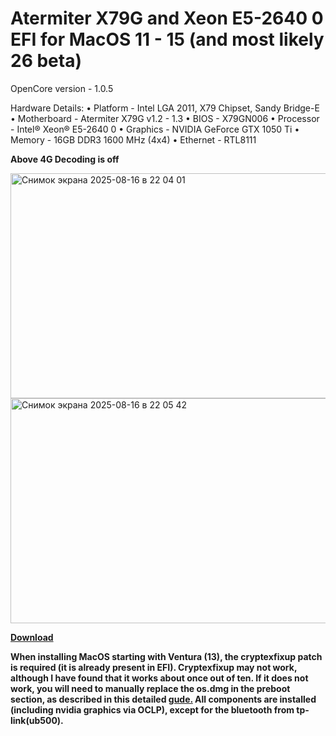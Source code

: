 # Atermiter X79G and Xeon E5-2640 0 EFI for MacOS 11 - 15 (and most likely 26 beta)
OpenCore version - 1.0.5

Hardware Details: 
• Platform - Intel LGA 2011, X79 Chipset, Sandy Bridge-E
• Motherboard - Atermiter X79G v1.2 - 1.3
• BIOS - X79GN006
• Processor - Intel® Xeon® E5-2640 0
• Graphics - NVIDIA GeForce GTX 1050 Ti
• Memory - 16GB DDR3 1600 MHz (4x4)
• Ethernet - RTL8111

**Above 4G Decoding is off**

<img width="640" height="360" alt="Снимок экрана 2025-08-16 в 22 04 01" src="https://github.com/user-attachments/assets/5846d328-d23f-4340-987a-dc113c4fd97c" />

<img width="640" height="360" alt="Снимок экрана 2025-08-16 в 22 05 42" src="https://github.com/user-attachments/assets/24eaeba6-be19-43d0-a239-15846f3ac853" />

[**Download**](https://github.com/Bourbon24k/Atermiter_X79G_2640v1_Hackintosh/releases/)

**When installing MacOS starting with Ventura (13), the cryptexfixup patch is required (it is already present in EFI). Cryptexfixup may not work, although I have found that it works about once out of ten. If it does not work, you will need to manually replace the os.dmg in the preboot section, as described in this detailed [**gude.**](https://youtu.be/0jUsJpzgZnU?si=38hUtEh8Q-LsV-EZ) All components are installed (including nvidia graphics via OCLP), except for the bluetooth from tp-link(ub500).**
